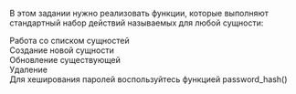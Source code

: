 В этом задании нужно реализовать функции, которые выполняют стандартный набор действий называемых для любой сущности:  
  
Работа со списком сущностей  
Создание новой сущности  
Обновление существующей  
Удаление  
Для хеширования паролей воспользуйтесь функцией password_hash()  

<?php  
password_hash('password', PASSWORD_DEFAULT);  
// "$2y$10$aqnIg/V9zGHKMoqIPDIMt.MNz.h6NSIFwQwzQOVaWTQMjLFC8bgoS"  

## src/actions/Users.php  
index  

Возвращает список всех пользователей. Используйте метод all()  

create  
  
Создает нового пользователя на основе переданного массива параметров. В функцию передаются: first_name, last_name, password, email. Все параметры обязательные. Функция должна вернуть нового, сохраненного в базе, пользователя.
  
update  
  
Обновляет и возвращает пользователя. Принимает на вход идентификатор и набор параметров таки же как при создании. В отличие от создания, часть параметров может отсутствовать (значит надо проверять их существование в $params). Используйте метод findOrFail()
  
delete  
  
Удаляет пользователя по переданному идентификатору. Если пользователь успешно удален, то возвращается true, если пользователь уже был удален, то возвращается false. То есть операция идемпотентная. Для удаления используйте метод delete()
  
Подсказки  
Попробуйте сначала выполнить все эти операции через tinker: make console  
  